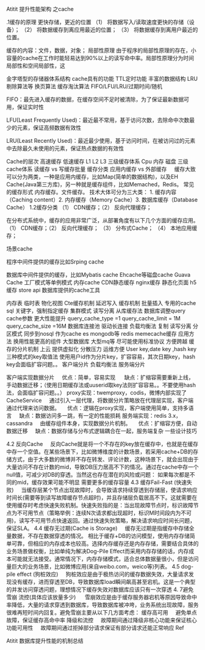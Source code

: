 Atitit 提升性能架构 之cache

.1缓存的原理 更快存储，更近的位置
（1） 将数据写入/读取速度更快的存储（设备）；
（2） 将数据缓存到离应用最近的位置；
（3） 将数据缓存到离用户最近的位置。

缓存的内容：文件，数据，对象；
局部性原理
由于程序的局部性原理的存在，小容量的cache在工作时能轻易达到90%以上的读写命中率。局部性原理分为时间局部性和空间局部性，这

金字塔型的存储器体系结构
 cache具有的功能
TTL定时功能
丰富的数据结构
LRU剔除算法等  换页算法
 缓存淘汰算法
FIFO/LFU/LRU/过期时间/随机

FIFO：最先进入缓存的数据，在缓存空间不足时被清除，为了保证最新数据可用，保证实时性


LFU(Least Frequently Used)：最近最不常用，基于访问次数，去除命中次数最少的元素，保证高频数据有效性


LRU(Least Recently Used)：最近最少使用，基于访问时间，在被访问过的元素中去除最久未使用的元素，保证热点数据的有效性


Cache的层次
高速缓存 低速缓存
 L1 L2 L3 三级缓存体系
Cpu 内存 磁盘 三级cache体系
读缓存 vs 写缓存批量
缓存分类 应用内缓存 vs 外部缓存
    缓存大致可以分为两类，一种是应用内缓存，比如Map(简单的数据结构)，以及EH Cache(Java第三方库)，另一种就是缓存组件，比如Memached，Redis。
常见的缓存形式 内存缓存。文件缓存。
技术大体可分为三大类： 1. 缓存内容（Caching content）2. 内存缓存（Memory Cache）3. 数据库缓存（Database Cache）
1.2缓存分类 （1） CDN缓存；（2） 反向代理缓存；

在分布式系统中，缓存的应用非常广泛，从部署角度有以下几个方面的缓存应用。
（1） CDN缓存；（2） 反向代理缓存；
（3） 分布式Cache；
（4） 本地应用缓存；

场景cache

程序中间件提供的缓存比如Srping cache

数据库中间件提供的缓存，比如Mybatis cache
Ehcache等磁盘cache  Guava Cache
工厂模式等单例模式 内存cache
CDN静态缓存 nginx缓存
静态化页面   h5 缓存 store api
数据库提供的cache工具

内存表  临时表 物化视图  Cte缓存机制
延迟写入 缓存机制 批量插入
专用的cache sql 关键字，强制指定缓存
集群模式  读写分离 从库缓存法
数据库调整query cache参数 更大性能提升
query_cache_type =1
query_cache_limit = 1M
query_cache_size =16M
数据库连接池  驱动长连接
负载均衡法 复制 读写分离   分区模式
同步到nosql 作为cache
es  mongodb等 redis  memecache缓存
应用方法
换用性能更高的组件 大型数据库 大型mq等
尽可能使用标准协议 方便跨越
缓存的分片机制
上云 提供虚拟化 分散压力 运维方便
User key,date key ,hash key三种模式的key取值法
 使用用户id作为分片key，扩容容易，其次日期key，hash key会面临扩容问题。。
客户端分片 负载均衡法
服务端分片


客户端实现数据分片
    优点：简单，容易实现
     缺点：扩缩容需要重新上线，手动数据迁移；（使用日期缓存法或uuserid取key法则扩容容易。。不要使用hash法，会面临扩容问题。。）
proxy实现：twemproxy，codis，微博内部实现了CacheService
    通过引入一层代理，将数据分片策略放在代理层实现，客户端通过代理来访问数据。
    优点：逻辑在proxy实现，客户端使用简单，支持多语言
    缺点：数据访问多一跳，有一定的性能损耗
服务端实现：redis 3.x，cassandra
    由缓存组件本身，实现数据分片机制。
    优点：扩缩容方便，自动数据迁移
    缺点：数据存储与分布式逻辑耦合在一起，服务端复杂
一些设计技巧


4.2 反向Cache
    反向Cache就是将一个不存在的key放在缓存中，也就是在缓存中存一个空值。在某些场景下，比如微博维度的计数场景，若采用cache+DB的存储方式，由于大多数的微博并不存在转发、评论计数，这种场景下，就会出现由于大量访问不存在计数的mid，导致DB压力居高不下的情况。通过在cache中存一个null值，可减少对DB的穿透。当然这也存在潜在的风险或问题：
如果每次都是不同的mid，缓存效果可能不明显
需要更多的缓存容量
4.3 缓存Fail-Fast (快速失败)
    当缓存层某个节点出现故障时，会导致请求持续穿透到存储层，使请求响应时间长(需要等到读写故障缓存节点超时)，并且存储层负载居高不下。这就需要在使用缓存时考虑快速失败机制。快速失败指的是：当出现故障节点时，标识故障节点为不可用节点（策略举例：连续N次请求都出现超时，标识M时间段内为不可用)，读写不可用节点快速返回。通过快速失败策略，解决请求响应时间长问题，保证SLA。
4.4 缓存无过期(Cache is Storage)
    缓存无过期是指缓存中存储全量数据，不存在数据穿透的情况。 相比于缓存+DB的访问模型，使用内存存储简单可靠，但相应的内存成本也较高。选择内存缓存还是内存存储，需要结合具体的业务场景做权衡，比如单纯为解决Dog-Pile Effect而采用内存存储的话，内存成本可能就无法接受。通常情况下，内存存储模式，适合总体数据量很小，但是访问量巨大的业务场景，比如微博应用(来自weibo.com，weico等)列表。
4.5 dog-pile effect (狗桩效应)
    狗桩效应是由于极热访问的缓存数据失效，大量请求发现没有缓存，进而穿透至DB，导致数据库load瞬间飙高甚至宕机。这是一个典型的并发访问穿透问题，理想情况下缓存失效对数据库应该只有一次穿透
4. 7避免雪崩 流控(具体应该放量多少)
     雪崩效应是由于缓存服务器宕机等原因导致命中率降低，大量的请求穿透到数据库，导致数据库被冲垮，业务系统出现故障，服务很难再短时间内回复。避免雪崩主要从以下几方面考虑：
缓存高可用
    避免单点故障，保证缓存高命中率
降级和流控
    故障期间通过降级非核心功能来保证核心功能可用性
    故障期间通过拒掉部分请求保证有部分请求还能正常响应
Ref

Atitit 数据库提升性能的机制总结

